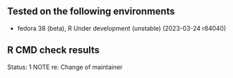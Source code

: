 ## Tested on the following environments
* fedora 38 (beta), R Under development (unstable) (2023-03-24 r84040)

## R CMD check results
Status: 1 NOTE re: Change of maintainer
